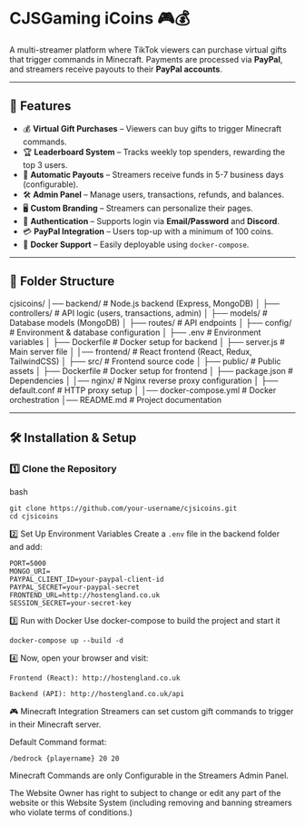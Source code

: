 # CJSGaming iCoins 🎮💰

A multi-streamer platform where TikTok viewers can purchase virtual gifts that trigger commands in Minecraft. Payments are processed via **PayPal**, and streamers receive payouts to their **PayPal accounts**.

---

## 🌟 Features
- 💰 **Virtual Gift Purchases** – Viewers can buy gifts to trigger Minecraft commands.
- 🏆 **Leaderboard System** – Tracks weekly top spenders, rewarding the top 3 users.
- 🔄 **Automatic Payouts** – Streamers receive funds in 5-7 business days (configurable).
- 🛠 **Admin Panel** – Manage users, transactions, refunds, and balances.
- 🖥 **Custom Branding** – Streamers can personalize their pages.
- 🔑 **Authentication** – Supports login via **Email/Password** and **Discord**.
- 💳 **PayPal Integration** – Users top-up with a minimum of 100 coins.
- 🚀 **Docker Support** – Easily deployable using `docker-compose`.

---

## 📂 Folder Structure
cjsicoins/ 
│── backend/ # Node.js backend (Express, MongoDB) 
│ ├── controllers/ # API logic (users, transactions, admin) 
│ ├── models/ # Database models (MongoDB) │ 
├── routes/ # API endpoints 
│ ├── config/ # Environment & database configuration 
│ ├── .env # Environment variables 
│ ├── Dockerfile # Docker setup for backend 
│ ├── server.js # Main server file 
│ │── frontend/ # React frontend (React, Redux, TailwindCSS) 
│ ├── src/ # Frontend source code 
│ ├── public/ # Public assets 
│ ├── Dockerfile # Docker setup for frontend 
│ ├── package.json # Dependencies 
│ │── nginx/ # Nginx reverse proxy configuration 
│ ├── default.conf # HTTP proxy setup 
│ │── docker-compose.yml # Docker orchestration 
│── README.md # Project documentation

---

## 🛠 Installation & Setup

### **1️⃣ Clone the Repository**
bash
```
git clone https://github.com/your-username/cjsicoins.git
cd cjsicoins
```

2️⃣ Set Up Environment Variables
Create a `.env` file in the backend folder and add:
```
PORT=5000
MONGO_URI=
PAYPAL_CLIENT_ID=your-paypal-client-id
PAYPAL_SECRET=your-paypal-secret
FRONTEND_URL=http://hostengland.co.uk
SESSION_SECRET=your-secret-key
```
3️⃣ Run with Docker
Use docker-compose to build the project and start it
```
docker-compose up --build -d
```

4️⃣ Now, open your browser and visit:
```
Frontend (React): http://hostengland.co.uk
```
```
Backend (API): http://hostengland.co.uk/api
```

🎮 Minecraft Integration
Streamers can set custom gift commands to trigger in their Minecraft server.

Default Command format:
```
/bedrock {playername} 20 20
```

Minecraft Commands are only Configurable in the Streamers Admin Panel.

The Website Owner has right to subject to change or edit any part of the website or this Website System (including removing and banning streamers who violate terms of conditions.)
